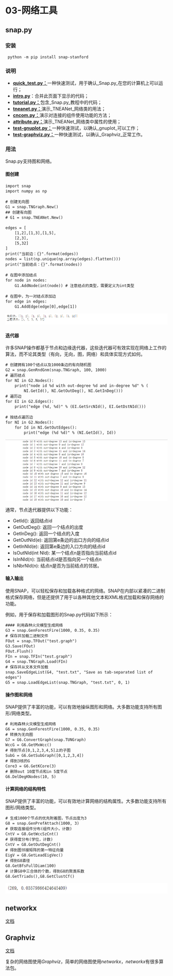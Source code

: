 # 03-网络工具

## snap.py

### 安装

```
 python -m pip install snap-stanford
```

### 说明

* [**quick\_test.py：**](https://snap.stanford.edu/snappy/file/quick\_test.py)一种快速测试，用于确认_Snap.py_在您的计算机上可以运行；
* [**intro.py**](https://snap.stanford.edu/snappy/file/intro.py)：合并此页面下显示的代码；
* [**tutorial.py：**](https://snap.stanford.edu/snappy/file/tutorial.py)包含_Snap.py_教程中的代码；
* [**tneanet.py：**](https://snap.stanford.edu/snappy/file/tneanet.py)演示_TNEANet_网络类的用法；
* [**cncom.py：**](https://snap.stanford.edu/snappy/file/cncom.py)演示对连接的组件使用功能的方法；
* [**attribute.py：**](https://snap.stanford.edu/snappy/file/attributes.py)演示_TNEANet_网络类中属性的使用；
* [**test-gnuplot.py：**](https://snap.stanford.edu/snappy/file/test-gnuplot.py)一种快速测试，以确认_gnuplot_可以工作；
* [**test-graphviz.py：**](https://snap.stanford.edu/snappy/file/test-graphviz.py)一种快速测试，以确认_Graphviz_正常工作。

### 用法

Snap.py支持图和网络。

#### 图创建

```
import snap
import numpy as np

# 创建无向图
G1 = snap.TNGraph.New()
## 创建有向图
# G1 = snap.TNEANet.New()

edges = [
    [1,2],[1,3],[1,5],
    [2,3],
    [5,32]
]
print("当前边：{}".format(edges))
nodes = list(np.unique(np.array(edges).flatten()))
print("当前结点：{}".format(nodes))

# 在图中添加结点
for node in nodes:
    G1.AddNode(int(node)) # 注意结点的类型，需要定义为int类型

# 在图中，为一对结点添加边
for edge in edges:
    G1.AddEdge(edge[0],edge[1])
```

![image-20210114104810542](assets/03-网络工具/image-20210114104810542-1610593054370.png)

#### 迭代器

许多SNAP操作都基于节点和边缘迭代器，这些迭代器可有效实现在网络上工作的算法，而不论其类型（有向，无向，图，网络）和具体实现方式如何。

```
# 创建拥有100个结点以及1000条边的有向随机图
G2 = snap.GenRndGnm(snap.TNGraph, 100, 1000)
# 遍历结点
for NI in G2.Nodes():
    print("node id %d with out-degree %d and in-degree %d" % (
        NI.GetId(), NI.GetOutDeg(), NI.GetInDeg()))
# 遍历边
for EI in G2.Edges():
    print("edge (%d, %d)" % (EI.GetSrcNId(), EI.GetDstNId()))

# 按结点遍历边
for NI in G2.Nodes():
    for Id in NI.GetOutEdges():
        print("edge (%d %d)" % (NI.GetId(), Id))
```

![image-20210114104833966](assets/03-网络工具/image-20210114104833966-1610593054371.png)

通常，节点迭代器提供以下功能：

* GetId(): 返回结点id
* GetOutDeg(): 返回一个结点的出度
* GetInDeg(): 返回一个结点的入度
* GetOutNId(e): 返回第e条边的出口方向的结点id
* GetInNId(e): 返回第e条边的入口方向的结点id
* IsOutNId(int NId): 某一个结点n是否指向当前结点id
* IsInNId(n): 当前结点id是否指向另一个结点n
* IsNbrNId(n): 结点n是否为当前结点的邻居。

#### 输入输出

使用SNAP，可以轻松保存和加载各种格式的网络。SNAP在内部以紧凑的二进制格式保存网络，但是还提供了用于以各种其他文本和XML格式加载和保存网络的功能。

例如，用于保存和加载图形的Snap.py代码如下所示：

```
#### 利用森林火灾模型生成网络
G3 = snap.GenForestFire(1000, 0.35, 0.35)
# 保存并加载二进制文件
FOut = snap.TFOut("test.graph")
G3.Save(FOut)
FOut.Flush()
FIn = snap.TFIn("test.graph")
G4 = snap.TNGraph.Load(FIn)
# 保存并从文本文件加载
snap.SaveEdgeList(G4, "test.txt", "Save as tab-separated list of edges")
G5 = snap.LoadEdgeList(snap.TNGraph, "test.txt", 0, 1)
```

#### 操作图和网络

SNAP提供了丰富的功能，可以有效地操纵图形和网络。大多数功能支持所有图形/网络类型。

```
# 利用森林火灾模型生成网络
G6 = snap.GenForestFire(1000, 0.35, 0.35)
# 转换为无向图
G7 = G6.ConvertGraph(snap.TUNGraph)
WccG = G6.GetMxWcc()
# 得到节点[0,1,2,3,4,5]上的子图
SubG = G6.GetSubGraph([0,1,2,3,4])
# 得到3核的G
Core3 = G6.GetKCore(3)
# 删除out 10度节点和in 5度节点
G6.DelDegKNodes(10, 5)
```

#### 计算网络的结构特性

SNAP提供了丰富的功能，可以有效地计算网络的结构属性。大多数功能支持所有图形/网络类型。

```
# 生成1000个节点的优先附着图，节点出度为3
G8 = snap.GenPrefAttach(1000, 3)
# 获取连接组件分布(组件大小，计数)
CntV = G8.GetWccSzCnt()
# 获得度分布(学位，计数)
CntV = G8.GetOutDegCnt()
# 得到图邻接矩阵的第一特征向量
EigV = G8.GetLeadEigVec()
# 得到G8直径
G8.GetBfsFullDiam(100)
# 计算G8中三合体的个数，得到G8的聚类系数
G8.GetTriads(),G8.GetClustCf()
```

![image-20210114105217989](assets/03-网络工具/image-20210114105217989-1610593054371.png)

## networkx

[文档](https://networkx.org/documentation/latest/tutorial.html)

## Graphviz

[文档](https://graphviz.readthedocs.io/en/stable/examples.html)

复杂的网络图使用$Graphviz$，简单的网络图使用$networkx$，$networkx$有很多算法包。
